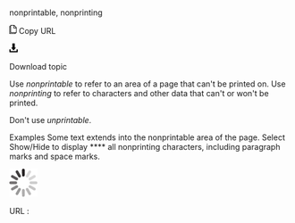 # 

nonprintable, nonprinting

![Copy URL](media/nonprintable-nonprinting/Copy.png)
Copy URL

![Download](media/nonprintable-nonprinting/Download.png)

Download topic

Use *nonprintable* to refer to an area of a page that can't be printed on. Use *nonprinting* to refer to characters and other data that can't or won't be printed. 

Don't use *unprintable*.

Examples
Some text extends into the nonprintable area of the page. 
Select Show/Hide to display **** all nonprinting characters, including paragraph marks and space marks.

![In progress](media/nonprintable-nonprinting/activity-large.gif)

URL :
